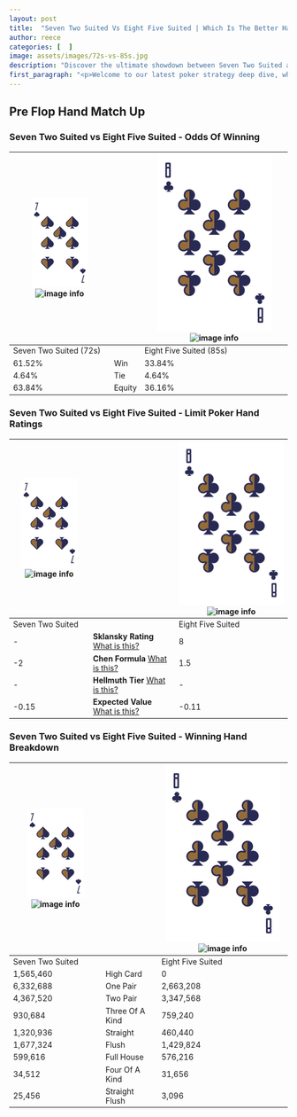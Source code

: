 ```yaml
---
layout: post
title:  "Seven Two Suited Vs Eight Five Suited | Which Is The Better Hand In Poker? A Complete Guide"
author: reece
categories: [  ]
image: assets/images/72s-vs-85s.jpg
description: "Discover the ultimate showdown between Seven Two Suited and Eight Five Suited in poker! Uncover the odds, strategies, and scenarios where one hand triumphs over the other. Get ready to up your poker game with this thrilling analysis."
first_paragraph: "<p>Welcome to our latest poker strategy deep dive, where we're pitting two distinct hands against each other in a high-stakes showdown: Seven Two Suited vs Eight Five Suited.</p><p>In the dynamic world of poker, every decision counts, and knowing which hand holds the upper hand is key to your success at the table.</p><p>In this article, we'll dissect these two hands, explore the scenarios where one dominates the other, and equip you with the knowledge to make strategic choices that can tip the odds in your favor.</p><p>Get ready to unravel the intriguing dynamics of these poker hands and elevate your game to new heights.</p>"
---
```




[comment]: # (sp0)

## Pre Flop Hand Match Up

<div class="table hand-ratings" markdown="1"> 



### Seven Two Suited vs Eight Five Suited - Odds Of Winning


    
| ![image info](assets/images/hand1/7.png) ![image info](assets/images/hand1/2s.png) |  | ![image info](assets/images/hand2/8.png) ![image info](assets/images/hand2/5s.png) |
| -------- | -------- | -------- |
| Seven Two Suited (72s) |  | Eight Five Suited (85s) |
| 61.52% | Win | 33.84% |
| 4.64% | Tie | 4.64% |
| 63.84% | Equity | 36.16% |




[comment]: # (sp1)



### Seven Two Suited vs Eight Five Suited - Limit Poker Hand Ratings


    
| ![image info](assets/images/hand1/7.png) ![image info](assets/images/hand1/2s.png) |  | ![image info](assets/images/hand2/8.png) ![image info](assets/images/hand2/5s.png) |
| -------- | -------- | -------- |
| Seven Two Suited |  | Eight Five Suited |
| - | **Sklansky Rating** [What is this?](/sklansky-rating-explained) | 8 |
| -2 | **Chen Formula** [What is this?](/chen-formula-explained) | 1.5 |
| - | **Hellmuth Tier** [What is this?](/Hellmuth-tier-explained) | - |
| -0.15 | **Expected Value** [What is this?](/expected-value-explained) | -0.11 |




[comment]: # (sp2)



### Seven Two Suited vs Eight Five Suited - Winning Hand Breakdown


    
| ![image info](assets/images/hand1/7.png) ![image info](assets/images/hand1/2s.png) |  | ![image info](assets/images/hand2/8.png) ![image info](assets/images/hand2/5s.png) |
| -------- | -------- | -------- |
| Seven Two Suited |  | Eight Five Suited |
| 1,565,460 | High Card | 0 |
| 6,332,688 | One Pair | 2,663,208 |
| 4,367,520 | Two Pair | 3,347,568 |
| 930,684 | Three Of A Kind | 759,240 |
| 1,320,936 | Straight | 460,440 |
| 1,677,324 | Flush | 1,429,824 |
| 599,616 | Full House | 576,216 |
| 34,512 | Four Of A Kind | 31,656 |
| 25,456 | Straight Flush | 3,096 |




[comment]: # (sp3)



</div>

[comment]: # (sp4)



[comment]: # (sp5)

